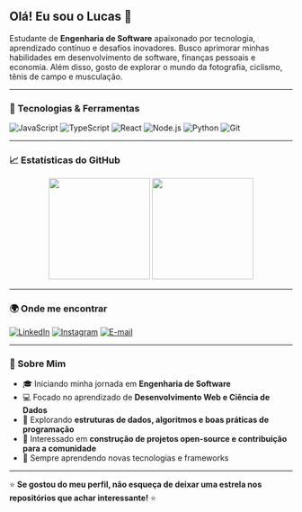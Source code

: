 ## Olá! Eu sou o Lucas 🌟

Estudante de **Engenharia de Software** apaixonado por tecnologia, aprendizado contínuo e desafios inovadores. Busco aprimorar minhas habilidades em desenvolvimento de software, finanças pessoais e economia. Além disso, gosto de explorar o mundo da fotografia, ciclismo, tênis de campo e musculação.

---
### 🚀 Tecnologias & Ferramentas

![JavaScript](https://img.shields.io/badge/-JavaScript-F7DF1E?style=flat-square&logo=javascript&logoColor=black)
![TypeScript](https://img.shields.io/badge/-TypeScript-007ACC?style=flat-square&logo=typescript&logoColor=white)
![React](https://img.shields.io/badge/-React-61DAFB?style=flat-square&logo=react&logoColor=black)
![Node.js](https://img.shields.io/badge/-Node.js-339933?style=flat-square&logo=node.js&logoColor=white)
![Python](https://img.shields.io/badge/-Python-3776AB?style=flat-square&logo=python&logoColor=white)
![Git](https://img.shields.io/badge/-Git-F05032?style=flat-square&logo=git&logoColor=white)

---
### 📈 Estatísticas do GitHub

<div align="center">
  <img height="180em" src="https://github-readme-stats.vercel.app/api?username=SeuUsuario&show_icons=true&theme=dracula" />
  <img height="180em" src="https://github-readme-streak-stats.herokuapp.com/?user=SeuUsuario&theme=dracula" />
</div>

---
### 🌍 Onde me encontrar
[![LinkedIn](https://img.shields.io/badge/-LinkedIn-0077B5?style=flat-square&logo=linkedin&logoColor=white)](www.linkedin.com/in/lucas-gelenski-b69aa62b5)
[![Instagram](https://img.shields.io/badge/-Instagram-E4405F?style=flat-square&logo=instagram&logoColor=white)](https://www.instagram.com/gelenskilucas/)
[![E-mail](https://img.shields.io/badge/-Email-D14836?style=flat-square&logo=gmail&logoColor=white)](mailto:gelenskilucas@gmail.com)

---
### 🎯 Sobre Mim

- 🎓 Iniciando minha jornada em **Engenharia de Software**
- 💻 Focado no aprendizado de **Desenvolvimento Web e Ciência de Dados**
- 🔎 Explorando **estruturas de dados, algoritmos e boas práticas de programação**
- 🚀 Interessado em **construção de projetos open-source e contribuição para a comunidade**
- 📖 Sempre aprendendo novas tecnologias e frameworks

---

⭐ **Se gostou do meu perfil, não esqueça de deixar uma estrela nos repositórios que achar interessante!** ⭐
